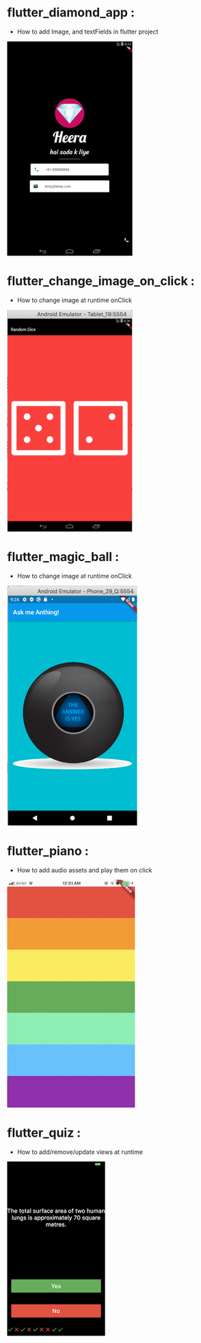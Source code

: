 # flutter_diamond_app : 

- How to add Image, and textFields in flutter project

![How to add Image, and textFields in flutter project](https://github.com/NehaKushwah993/Flutter_Study/blob/master/diamond_screen.png)


# flutter_change_image_on_click : 

- How to change image at runtime onClick

![How to change image at runtime onClick](https://github.com/NehaKushwah993/Flutter_Study/blob/master/dice.png)


# flutter_magic_ball :

- How to change image at runtime onClick

![How to change image at runtime onClick](https://github.com/NehaKushwah993/Flutter_Study/blob/master/magic_ball.png)


# flutter_piano :

- How to add audio assets and play them on click

![](https://github.com/NehaKushwah993/Flutter_Study/blob/master/piano.jpeg)


# flutter_quiz :

- How to add/remove/update views at runtime

![](https://github.com/NehaKushwah993/Flutter_Study/blob/master/quiz.jpeg)
